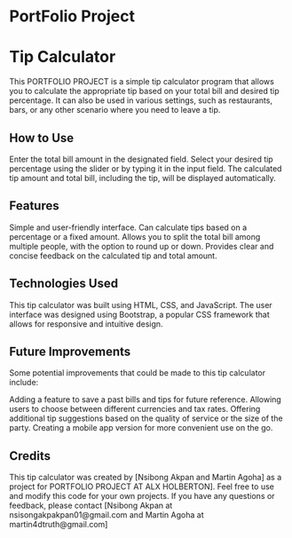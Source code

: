 <h1>PortFolio Project</h1>
<h1>Tip Calculator</h1>
This PORTFOLIO PROJECT is a simple tip calculator program that allows you to calculate the appropriate tip based on your total bill and desired tip percentage. It can also be used in various settings, such as restaurants, bars, or any other scenario where you need to leave a tip.

<h2>How to Use</h2>
Enter the total bill amount in the designated field.
Select your desired tip percentage using the slider or by typing it in the input field.
The calculated tip amount and total bill, including the tip, will be displayed automatically.

<h2>Features</h2>
Simple and user-friendly interface.
Can calculate tips based on a percentage or a fixed amount.
Allows you to split the total bill among multiple people, with the option to round up or down.
Provides clear and concise feedback on the calculated tip and total amount.

<h2>Technologies Used</h2>
This tip calculator was built using HTML, CSS, and JavaScript. The user interface was designed using Bootstrap, a popular CSS framework that allows for responsive and intuitive design.

<h2>Future Improvements</h2>
Some potential improvements that could be made to this tip calculator include:

Adding a feature to save a past bills and tips for future reference.
Allowing users to choose between different currencies and tax rates.
Offering additional tip suggestions based on the quality of service or the size of the party.
Creating a mobile app version for more convenient use on the go.


<h2>Credits</h2>
This tip calculator was created by [Nsibong Akpan and Martin Agoha] as a project for PORTFOLIO PROJECT AT ALX HOLBERTON]. Feel free to use and modify this code for your own projects. If you have any questions or feedback, please contact [Nsibong Akpan at nsisongakpakpan01@gmail.com and Martin Agoha at martin4dtruth@gmail.com]
